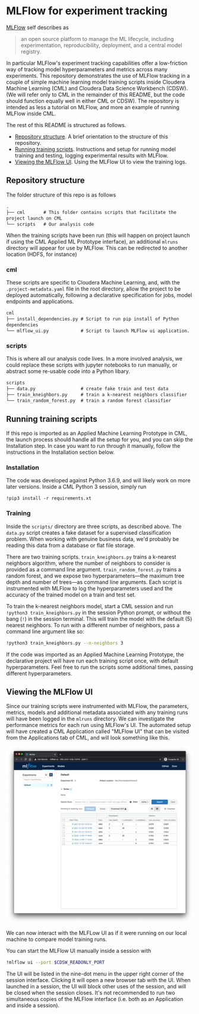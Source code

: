 # MLFlow for experiment tracking

[MLFlow](https://www.mlflow.org/) self describes as

> an open source platform to manage the ML lifecycle, including experimentation, reproducibility, deployment, and a central model registry.

In particular MLFlow's experiment tracking capabilities offer a low-friction way of tracking model hyperparameters and metrics across many experiments.
This repository demonstrates the use of MLFlow tracking in a couple of simple machine learning model training scripts inside Cloudera Machine Learning (CML) and Cloudera Data Science Workbench (CDSW).
(We will refer only to CML in the remainder of this README, but the code should function equally well in either CML or CDSW).
The repository is intended as less a tutorial on MLFlow, and more an example of running MLFlow inside CML.

The rest of this README is structured as follows.

- [Repository structure](#repository-structure).
  A brief orientation to the structure of this repository.
- [Running training scripts](#running-training-scripts).
  Instructions and setup for running model training and testing, logging experimental results with MLFlow.
- [Viewing the MLFlow UI](#viewing-the-mlflow-ui).
  Using the MLFlow UI to view the training logs.

## Repository structure

The folder structure of this repo is as follows

```
.
├── cml       # This folder contains scripts that facilitate the project launch on CML
└── scripts   # Our analysis code
```

When the training scripts have been run (this will happen on project launch if using the CML Applied ML Prototype interface), an additional `mlruns` directory will appear for use by MLFlow.
This can be redirected to another location (HDFS, for instance)

### cml

These scripts are specific to Cloudera Machine Learning, and, with the `.project-metadata.yaml` file in the root directory, allow the project to be deployed automatically, following a declarative specification for jobs, model endpoints and applications.

```
cml
├── install_dependencies.py # Script to run pip install of Python dependencies
└── mlflow_ui.py            # Script to launch MLFlow ui application.
```

### scripts

This is where all our analysis code lives.
In a more involved analysis, we could replace these scripts with jupyter notebooks to run manually, or abstract some re-usable code into a Python libary.

```
scripts
├── data.py                 # create fake train and test data
├── train_kneighbors.py     # train a k-nearest neighbors classifier
└── train_random_forest.py  # train a random forest classifier
```

## Running training scripts

If this repo is imported as an Applied Machine Learning Prototype in CML, the launch process should handle all the setup for you, and you can skip the Installation step.
In case you want to run through it manually, follow the instructions in the Installation section below.

### Installation

The code was developed against Python 3.6.9, and will likely work on more later versions.
Inside a CML Python 3 session, simply run

```
!pip3 install -r requirements.xt
```

### Training

Inside the `scripts/` directory are three scripts, as described above.
The `data.py` script creates a fake dataset for a supervised classification problem.
When working with genuine business data, we'd probably be reading this data from a database or flat file storage.

There are two training scripts.
`train_kneighbors.py` trains a k-nearest neighbors algorithm, where the number of neighbors to consider is provided as a command line argument.
`train_random_forest.py` trains a random forest, and we expose two hyperparameters&mdash;the maximum tree depth and number of trees&mdash;as command line arguments.
Each script is instrumented with MLFlow to log the hyperparameters used and the accuracy of the trained model on a train and test set.

To train the k-nearest neighbors model, start a CML session and run `!python3 train_kneighbors.py` in the session Python prompt, or without the bang (`!`) in the session terminal.
This will train the model with the default (5) nearest neighbors.
To run with a different number of neighbors, pass a command line argument like so:

```bash
!python3 train_kneighbors.py --n-neighbors 3
```

If the code was imported as an Applied Machine Learning Prototype, the declarative project will have run each training script once, with default hyperparameters.
Feel free to run the scripts some additional times, passing different hyperparameters.

## Viewing the MLFlow UI

Since our training scripts were instrumented with MLFlow, the parameters, metrics, models and additional metadata associated with any training runs will have been logged in the `mlruns` directory.
We can investigate the performance metrics for each run using MLFlow's UI.
The automated setup will have created a CML Application called "MLFlow UI" that can be visited from the Applications tab of CML, and will look something like this.

![MLFlow UI in CML](docs/images/mlflow-ui.png)

We can now interact with the MLFLow UI as if it were running on our local machine to compare model training runs.

You can start the MLFlow UI manually inside a session with

```bash
!mlflow ui --port $CDSW_READONLY_PORT
```

The UI will be listed in the nine-dot menu in the upper right corner of the session interface.
Clicking it will open a new browser tab with the UI.
When launched in a session, the UI will block other uses of the session, and will be closed when the session closes.
It's not recommended to run two simultaneous copies of the MLFlow interface (i.e. both as an Application and inside a session).
